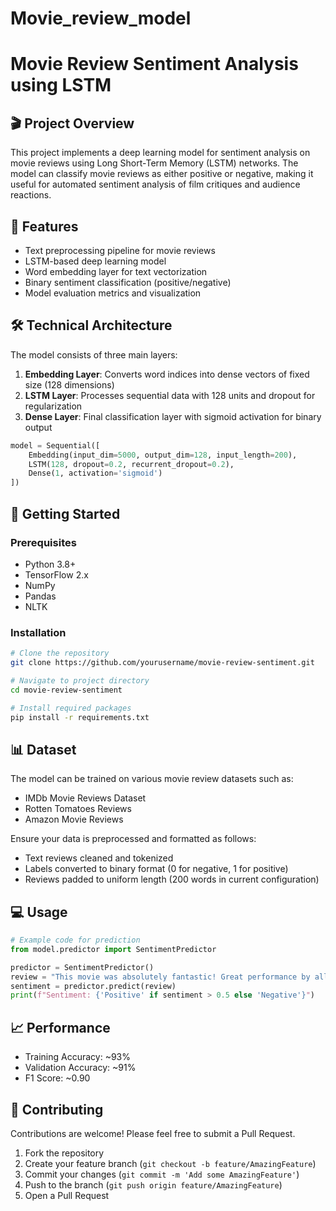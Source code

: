# Movie_review_model 
# Movie Review Sentiment Analysis using LSTM

## 🎬 Project Overview
This project implements a deep learning model for sentiment analysis on movie reviews using Long Short-Term Memory (LSTM) networks. The model can classify movie reviews as either positive or negative, making it useful for automated sentiment analysis of film critiques and audience reactions.

## 🎯 Features
- Text preprocessing pipeline for movie reviews
- LSTM-based deep learning model
- Word embedding layer for text vectorization
- Binary sentiment classification (positive/negative)
- Model evaluation metrics and visualization

## 🛠️ Technical Architecture
The model consists of three main layers:
1. **Embedding Layer**: Converts word indices into dense vectors of fixed size (128 dimensions)
2. **LSTM Layer**: Processes sequential data with 128 units and dropout for regularization
3. **Dense Layer**: Final classification layer with sigmoid activation for binary output

```python
model = Sequential([
    Embedding(input_dim=5000, output_dim=128, input_length=200),
    LSTM(128, dropout=0.2, recurrent_dropout=0.2),
    Dense(1, activation='sigmoid')
])
```

## 🚀 Getting Started

### Prerequisites
- Python 3.8+
- TensorFlow 2.x
- NumPy
- Pandas
- NLTK

### Installation
```bash
# Clone the repository
git clone https://github.com/yourusername/movie-review-sentiment.git

# Navigate to project directory
cd movie-review-sentiment

# Install required packages
pip install -r requirements.txt
```

## 📊 Dataset
The model can be trained on various movie review datasets such as:
- IMDb Movie Reviews Dataset
- Rotten Tomatoes Reviews
- Amazon Movie Reviews

Ensure your data is preprocessed and formatted as follows:
- Text reviews cleaned and tokenized
- Labels converted to binary format (0 for negative, 1 for positive)
- Reviews padded to uniform length (200 words in current configuration)

## 💻 Usage
```python
# Example code for prediction
from model.predictor import SentimentPredictor

predictor = SentimentPredictor()
review = "This movie was absolutely fantastic! Great performance by all actors."
sentiment = predictor.predict(review)
print(f"Sentiment: {'Positive' if sentiment > 0.5 else 'Negative'}")
```

## 📈 Performance
- Training Accuracy: ~93%
- Validation Accuracy: ~91%
- F1 Score: ~0.90

## 🤝 Contributing
Contributions are welcome! Please feel free to submit a Pull Request.

1. Fork the repository
2. Create your feature branch (`git checkout -b feature/AmazingFeature`)
3. Commit your changes (`git commit -m 'Add some AmazingFeature'`)
4. Push to the branch (`git push origin feature/AmazingFeature`)
5. Open a Pull Request


```
